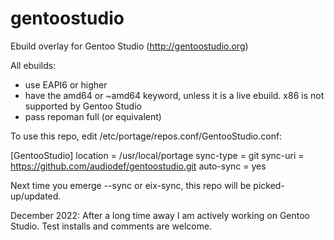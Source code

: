 # gentoostudio
Ebuild overlay for Gentoo Studio (http://gentoostudio.org)

All ebuilds:
* use EAPI6 or higher
* have the amd64 or ~amd64 keyword, unless it is a live ebuild. x86 is not supported by Gentoo Studio
* pass repoman full (or equivalent)

To use this repo, edit /etc/portage/repos.conf/GentooStudio.conf:

[GentooStudio]
location = /usr/local/portage
sync-type = git
sync-uri = https://github.com/audiodef/gentoostudio.git
auto-sync = yes

Next time you emerge --sync or eix-sync, this repo will be 
picked-up/updated.

December 2022: After a long time away I am actively working on Gentoo Studio. Test installs and comments are welcome. 
